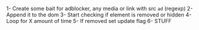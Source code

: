 1- Create some bait for adblocker, any media or link with src `ad` (regexp)
2- Append it to the dom
3- Start checking if element is removed or hidden
4- Loop for X amount of time
5- If removed set update flag
6- STUFF
